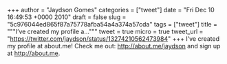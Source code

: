 
+++
author = "Jaydson Gomes"
categories = ["tweet"]
date = "Fri Dec 10 16:49:53 +0000 2010"
draft = false
slug = "5c976044ed865f87a75778afba54a4a374a57cda"
tags = ["tweet"]
title = """I’ve created my profile a..."""
tweet = true
micro = true
tweet_url = "https://twitter.com/jaydson/status/13274210562473984"
+++
I’ve created my profile at about.me! Check me out: http://about.me/jaydson and sign up at http://about.me.

